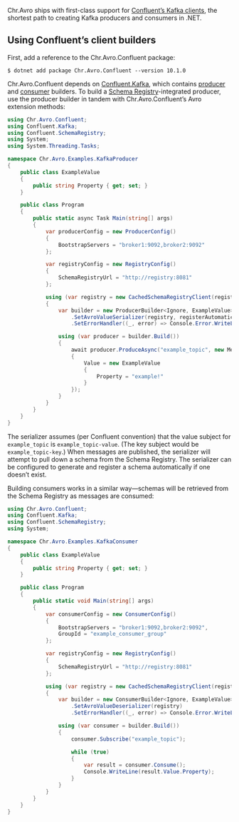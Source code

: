 Chr.Avro ships with first-class support for [Confluent’s Kafka clients](https://github.com/confluentinc/confluent-kafka-dotnet), the shortest path to creating Kafka producers and consumers in .NET.

## Using Confluent’s client builders

First, add a reference to the Chr.Avro.Confluent package:

```
$ dotnet add package Chr.Avro.Confluent --version 10.1.0
```

Chr.Avro.Confluent depends on [Confluent.Kafka](https://www.nuget.org/packages/Confluent.Kafka), which contains [producer](https://docs.confluent.io/platform/current/clients/confluent-kafka-dotnet/_site/api/Confluent.Kafka.ProducerBuilder-2.html) and [consumer](https://docs.confluent.io/platform/current/clients/confluent-kafka-dotnet/_site/api/Confluent.Kafka.ConsumerBuilder-2.html) builders. To build a [Schema Registry](https://www.confluent.io/confluent-schema-registry/)-integrated producer, use the producer builder in tandem with Chr.Avro.Confluent’s Avro extension methods:

```csharp
using Chr.Avro.Confluent;
using Confluent.Kafka;
using Confluent.SchemaRegistry;
using System;
using System.Threading.Tasks;

namespace Chr.Avro.Examples.KafkaProducer
{
    public class ExampleValue
    {
        public string Property { get; set; }
    }

    public class Program
    {
        public static async Task Main(string[] args)
        {
            var producerConfig = new ProducerConfig()
            {
                BootstrapServers = "broker1:9092,broker2:9092"
            };

            var registryConfig = new RegistryConfig()
            {
                SchemaRegistryUrl = "http://registry:8081"
            };

            using (var registry = new CachedSchemaRegistryClient(registryConfig))
            {
                var builder = new ProducerBuilder<Ignore, ExampleValue>(producerConfig)
                    .SetAvroValueSerializer(registry, registerAutomatically: AutomaticRegistrationBehavior.Always)
                    .SetErrorHandler((_, error) => Console.Error.WriteLine(error.ToString()));

                using (var producer = builder.Build())
                {
                    await producer.ProduceAsync("example_topic", new Message<Ignore, ExampleValue>
                    {
                        Value = new ExampleValue
                        {
                            Property = "example!"
                        }
                    });
                }
            }
        }
    }
}
```

The serializer assumes (per Confluent convention) that the value subject for `example_topic` is `example_topic-value`. (The key subject would be `example_topic-key`.) When messages are published, the serializer will attempt to pull down a schema from the Schema Registry. The serializer can be configured to generate and register a schema automatically if one doesn’t exist.

Building consumers works in a similar way—schemas will be retrieved from the Schema Registry as messages are consumed:

```csharp
using Chr.Avro.Confluent;
using Confluent.Kafka;
using Confluent.SchemaRegistry;
using System;

namespace Chr.Avro.Examples.KafkaConsumer
{
    public class ExampleValue
    {
        public string Property { get; set; }
    }

    public class Program
    {
        public static void Main(string[] args)
        {
            var consumerConfig = new ConsumerConfig()
            {
                BootstrapServers = "broker1:9092,broker2:9092",
                GroupId = "example_consumer_group"
            };

            var registryConfig = new RegistryConfig()
            {
                SchemaRegistryUrl = "http://registry:8081"
            };

            using (var registry = new CachedSchemaRegistryClient(registryClient))
            {
                var builder = new ConsumerBuilder<Ignore, ExampleValue>(consumerConfig)
                    .SetAvroValueDeserializer(registry)
                    .SetErrorHandler((_, error) => Console.Error.WriteLine(error.ToString()));

                using (var consumer = builder.Build())
                {
                    consumer.Subscribe("example_topic");

                    while (true)
                    {
                        var result = consumer.Consume();
                        Console.WriteLine(result.Value.Property);
                    }
                }
            }
        }
    }
}
```
